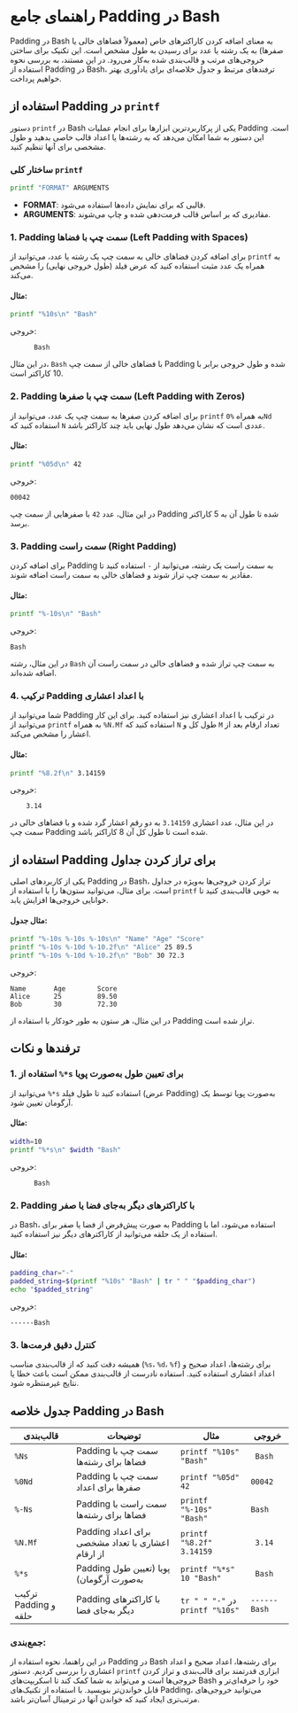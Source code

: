 # راهنمای جامع Padding در Bash

Padding در Bash به معنای اضافه کردن کاراکترهای خاص (معمولاً فضاهای خالی یا صفرها) به یک رشته یا عدد برای رسیدن به طول مشخص است. این تکنیک برای ساختن خروجی‌های مرتب و قالب‌بندی شده به‌کار می‌رود. در این مستند، به بررسی نحوه استفاده از Padding در Bash، ترفندهای مرتبط و جدول خلاصه‌ای برای یادآوری بهتر خواهیم پرداخت.

## استفاده از Padding در `printf`

دستور `printf` در Bash یکی از پرکاربردترین ابزارها برای انجام عملیات Padding است. این دستور به شما امکان می‌دهد که به رشته‌ها یا اعداد قالب خاصی بدهید و طول مشخصی برای آنها تنظیم کنید.

### ساختار کلی `printf`

```bash
printf "FORMAT" ARGUMENTS
```

- **FORMAT**: قالبی که برای نمایش داده‌ها استفاده می‌شود.
- **ARGUMENTS**: مقادیری که بر اساس قالب فرمت‌دهی شده و چاپ می‌شوند.

### 1. Padding سمت چپ با فضاها (Left Padding with Spaces)

برای اضافه کردن فضاهای خالی به سمت چپ یک رشته یا عدد، می‌توانید از `printf` به همراه یک عدد مثبت استفاده کنید که عرض فیلد (طول خروجی نهایی) را مشخص می‌کند.

#### مثال:

```bash
printf "%10s\n" "Bash"
```

خروجی:

```
      Bash
```

در این مثال، `Bash` با فضاهای خالی از سمت چپ Padding شده و طول خروجی برابر با 10 کاراکتر است.

### 2. Padding سمت چپ با صفرها (Left Padding with Zeros)

برای اضافه کردن صفرها به سمت چپ یک عدد، می‌توانید از `printf` به همراه `%0Nd` استفاده کنید که `N` عددی است که نشان می‌دهد طول نهایی باید چند کاراکتر باشد.

#### مثال:

```bash
printf "%05d\n" 42
```

خروجی:

```
00042
```

در این مثال، عدد `42` با صفرهایی از سمت چپ Padding شده تا طول آن به 5 کاراکتر برسد.

### 3. Padding سمت راست (Right Padding)

برای اضافه کردن Padding به سمت راست یک رشته، می‌توانید از `-` استفاده کنید تا مقادیر به سمت چپ تراز شوند و فضاهای خالی به سمت راست اضافه شوند.

#### مثال:

```bash
printf "%-10s\n" "Bash"
```

خروجی:

```
Bash
```

در این مثال، رشته `Bash` به سمت چپ تراز شده و فضاهای خالی در سمت راست آن اضافه شده‌اند.

### 4. ترکیب Padding با اعداد اعشاری

شما می‌توانید از Padding در ترکیب با اعداد اعشاری نیز استفاده کنید. برای این کار می‌توانید از `printf` به همراه `%N.Mf` استفاده کنید که `N` طول کل و `M` تعداد ارقام بعد از اعشار را مشخص می‌کند.

#### مثال:

```bash
printf "%8.2f\n" 3.14159
```

خروجی:

```
    3.14
```

در این مثال، عدد اعشاری `3.14159` به دو رقم اعشار گرد شده و با فضاهای خالی در سمت چپ Padding شده است تا طول کل آن 8 کاراکتر باشد.

## استفاده از Padding برای تراز کردن جداول

یکی از کاربردهای اصلی Padding در Bash، تراز کردن خروجی‌ها به‌ویژه در جداول است. برای مثال، می‌توانید ستون‌ها را با استفاده از `printf` به خوبی قالب‌بندی کنید تا خوانایی خروجی‌ها افزایش یابد.

#### مثال جدول:

```bash
printf "%-10s %-10s %-10s\n" "Name" "Age" "Score"
printf "%-10s %-10d %-10.2f\n" "Alice" 25 89.5
printf "%-10s %-10d %-10.2f\n" "Bob" 30 72.3
```

خروجی:

```
Name       Age        Score
Alice      25         89.50
Bob        30         72.30
```

در این مثال، هر ستون به طور خودکار با استفاده از Padding تراز شده است.

## ترفندها و نکات

### 1. استفاده از `%*s` برای تعیین طول به‌صورت پویا

می‌توانید از `%*s` استفاده کنید تا طول فیلد (عرض Padding) به‌صورت پویا توسط یک آرگومان تعیین شود.

#### مثال:

```bash
width=10
printf "%*s\n" $width "Bash"
```

خروجی:

```
      Bash
```

### 2. Padding با کاراکترهای دیگر به‌جای فضا یا صفر

در Bash، به صورت پیش‌فرض از فضا یا صفر برای Padding استفاده می‌شود، اما با استفاده از یک حلقه می‌توانید از کاراکترهای دیگر نیز استفاده کنید.

#### مثال:

```bash
padding_char="-"
padded_string=$(printf "%10s" "Bash" | tr " " "$padding_char")
echo "$padded_string"
```

خروجی:

```
------Bash
```

### 3. کنترل دقیق فرمت‌ها

همیشه دقت کنید که از قالب‌بندی مناسب (`%s`، `%d`، `%f`) برای رشته‌ها، اعداد صحیح و اعداد اعشاری استفاده کنید. استفاده نادرست از قالب‌بندی ممکن است باعث خطا یا نتایج غیرمنتظره شود.

## جدول خلاصه Padding در Bash

| قالب‌بندی            | توضیحات                                           | مثال                            | خروجی        |
| -------------------- | ------------------------------------------------- | ------------------------------- | ------------ |
| `%Ns`                | Padding سمت چپ با فضاها برای رشته‌ها              | `printf "%10s" "Bash"`          | ` Bash`      |
| `%0Nd`               | Padding سمت چپ با صفرها برای اعداد                | `printf "%05d" 42`              | `00042`      |
| `%-Ns`               | Padding سمت راست با فضاها برای رشته‌ها            | `printf "%-10s" "Bash"`         | `Bash `      |
| `%N.Mf`              | Padding برای اعداد اعشاری با تعداد مشخصی از ارقام | `printf "%8.2f" 3.14159`        | ` 3.14`      |
| `%*s`                | Padding پویا (تعیین طول به‌صورت آرگومان)          | `printf "%*s" 10 "Bash"`        | ` Bash`      |
| ترکیب Padding و حلقه | Padding با کاراکترهای دیگر به‌جای فضا             | `tr " " "-"` در `printf "%10s"` | `------Bash` |

### جمع‌بندی:

در این راهنما، نحوه استفاده از Padding در Bash برای رشته‌ها، اعداد صحیح و اعداد اعشاری را بررسی کردیم. دستور `printf` ابزاری قدرتمند برای قالب‌بندی و تراز کردن خروجی‌ها است و می‌تواند به شما کمک کند تا اسکریپت‌های Bash خود را حرفه‌ای‌تر و قابل خواندن‌تر بنویسید. با استفاده از تکنیک‌های Padding، می‌توانید خروجی‌های مرتب‌تری ایجاد کنید که خواندن آنها در ترمینال آسان‌تر باشد.
